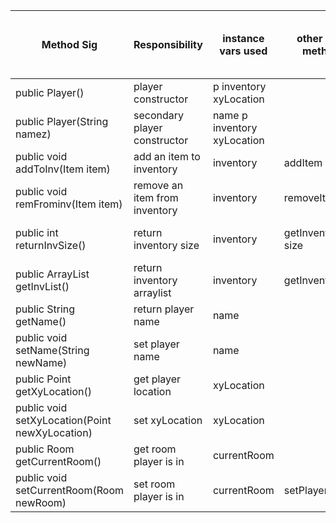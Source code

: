 | Method Sig                                     | Responsibility                | instance vars used          | other class methods | objects used with method calls | lines of code |
|------------------------------------------------|-------------------------------|-----------------------------|---------------------|--------------------------------|---------------|
| public Player()                                | player constructor            | p inventory xyLocation      |                     | Point Inventory                | 5             |
| public Player(String namez)                    | secondary player constructor  | name p inventory xyLocation |                     | Point Inventory                | 6             |
| public void addToInv(Item item)                | add an item to inventory      | inventory                   | addItem             | Item Inventory                 | 3             |
| public void remFrominv(Item item)              | remove an item from inventory | inventory                   | removeItem          | Item Inventory                 | 3             |
| public int returnInvSize()                     | return inventory size         | inventory                   | getInventory size   | ArrayList Item Inventory       | 5             |
| public ArrayList<Item> getInvList()            | return inventory arraylist    | inventory                   | getInventory        | Inventory                      | 3             |
| public String getName()                        | return player name            | name                        |                     |                                | 3             |
| public void setName(String newName)            | set player name               | name                        |                     |                                | 3             |
| public Point getXyLocation()                   | get player location           | xyLocation                  |                     | Point                          | 3             |
| public void setXyLocation(Point newXyLocation) | set xyLocation                | xyLocation                  |                     | Point                          | 3             |
| public Room getCurrentRoom()                   | get room player is in         | currentRoom                 |                     | Room                           | 3             |
| public void setCurrentRoom(Room newRoom)       | set room player is in         | currentRoom                 | setPlayerInRoom     | Room                           | 4             |
